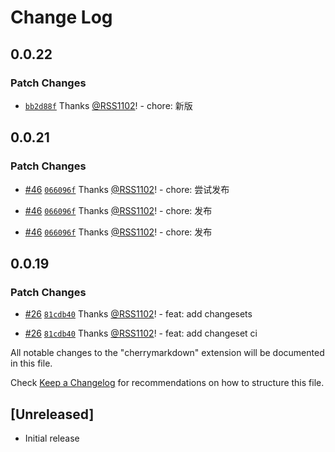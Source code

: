 # Change Log

## 0.0.22

### Patch Changes

- [`bb2d88f`](https://github.com/RSS1102/cherry-markdown/commit/bb2d88f98bcd549d3ffa37045876b0c313ad381c) Thanks [@RSS1102](https://github.com/RSS1102)! - chore: 新版

## 0.0.21

### Patch Changes

- [#46](https://github.com/RSS1102/cherry-markdown/pull/46) [`066096f`](https://github.com/RSS1102/cherry-markdown/commit/066096fbac7c1383c913cdd0180294195d275846) Thanks [@RSS1102](https://github.com/RSS1102)! - chore: 尝试发布

- [#46](https://github.com/RSS1102/cherry-markdown/pull/46) [`066096f`](https://github.com/RSS1102/cherry-markdown/commit/066096fbac7c1383c913cdd0180294195d275846) Thanks [@RSS1102](https://github.com/RSS1102)! - chore: 发布

- [#46](https://github.com/RSS1102/cherry-markdown/pull/46) [`066096f`](https://github.com/RSS1102/cherry-markdown/commit/066096fbac7c1383c913cdd0180294195d275846) Thanks [@RSS1102](https://github.com/RSS1102)! - chore: 发布

## 0.0.19

### Patch Changes

- [#26](https://github.com/RSS1102/cherry-markdown/pull/26) [`81cdb40`](https://github.com/RSS1102/cherry-markdown/commit/81cdb4031183f226caeadfcf99a400fc6d61ad07) Thanks [@RSS1102](https://github.com/RSS1102)! - feat: add changesets

- [#26](https://github.com/RSS1102/cherry-markdown/pull/26) [`81cdb40`](https://github.com/RSS1102/cherry-markdown/commit/81cdb4031183f226caeadfcf99a400fc6d61ad07) Thanks [@RSS1102](https://github.com/RSS1102)! - feat: add changeset ci

All notable changes to the "cherrymarkdown" extension will be documented in this file.

Check [Keep a Changelog](http://keepachangelog.com/) for recommendations on how to structure this file.

## [Unreleased]

- Initial release
